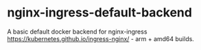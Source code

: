 # nginx-ingress-default-backend

A basic default docker backend for nginx-ingress https://kubernetes.github.io/ingress-nginx/ - arm + amd64 builds.
